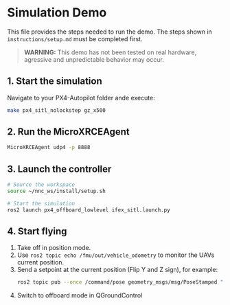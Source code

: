 # Simulation Demo
This file provides the steps needed to run the demo. The steps shown in ``instructions/setup.md`` must be completed first.

> **WARNING:** This demo has not been tested on real hardware, agressive and unpredictable behavior may occur.

## 1. Start the simulation
Navigate to your PX4-Autopilot folder ande execute:
```bash
make px4_sitl_nolockstep gz_x500
```

## 2. Run the MicroXRCEAgent
```bash
MicroXRCEAgent udp4 -p 8888
```

## 3. Launch the controller
```bash
# Source the workspace
source ~/nnc_ws/install/setup.sh

# Start the simulation
ros2 launch px4_offboard_lowlevel ifex_sitl.launch.py
```

## 4. Start flying
1. Take off in position mode.
2. Use ``ros2 topic echo /fmu/out/vehicle_odometry`` to monitor the UAVs current position.
3. Send a setpoint at the current position (Flip Y and Z sign), for example:
    ```bash
    ros2 topic pub --once /command/pose geometry_msgs/msg/PoseStamped "{pose: {position: {x: 0.0, y: 0.0, z: 10.0}, orientation: {x: 0.0, y: 0.0, z: 0.0, w: 1.0}}}"
    ```
4. Switch to offboard mode in QGroundControl

<!--
### 4.2. Circle trajactory
1. Run the circle trajectory generator in a new terminal
```bash
# Source the workspace
source ~/nnc_ws/install/setup.sh

# Start the trajectory generator
ros2 run px4_offboard_lowlevel circle_trajectory_node
```

2. Open QGroundControl, change to offboard mode, and arm the drone.
-->

<!--
## Change the control mode
By default the controller will be sending [Attitude Setpoints](https://docs.px4.io/main/en/msg_docs/VehicleAttitudeSetpoint.html):
- You can switch to [Thrust](https://docs.px4.io/main/en/msg_docs/VehicleThrustSetpoint.html) + [Torque setpoints](https://docs.px4.io/main/en/msg_docs/VehicleTorqueSetpoint.html) mode by changing `control_mode` parameter:
```bash
ros2 param set /offboard_controller control_mode 2
```

- you can switch to [Direct Actuator commands](https://docs.px4.io/main/en/msg_docs/ActuatorMotors.html) (throttles of the motors) by changing `control_mode` parameter:
```bash
ros2 param set /offboard_controller control_mode 3
```
-->
